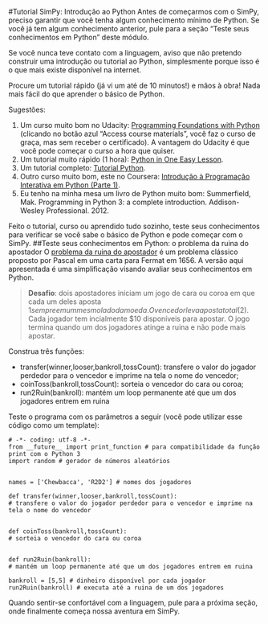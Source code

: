 #Tutorial SimPy: Introdução ao Python
Antes de começarmos com o SimPy, preciso garantir que você tenha algum conhecimento mínimo de Python. Se você já tem algum conhecimento anterior, pule para a seção “Teste seus conhecimentos em Python” deste módulo.

<!---
acho que ficaria melhor inverter a ordem, como comentei anteriormente...
--->

Se você nunca teve contato com a linguagem, aviso que não pretendo construir uma introdução ou tutorial ao Python, simplesmente porque isso é o que mais existe disponível na internet. 

Procure um tutorial rápido (já vi um até de 10 minutos!) e mãos à obra! Nada mais fácil do que aprender o básico de Python.

Sugestões:
1.	Um curso muito bom no Udacity: [Programming Foundations with Python](https://www.udacity.com/course/programming-foundations-with-python--ud036) (clicando no botão azul “Access course materials”, você faz o curso de graça, mas sem receber o certificado). A vantagem do Udacity é que você pode começar o curso a hora que quiser.
2.	Um tutorial muito rápido (1 hora): [Python in One Easy Lesson](http://cs.stanford.edu/people/nick/python-in-one-easy-lesson/).
3.	Um tutorial completo: [Tutorial Python](http://wiki.python.org.br/Tutorial_Python).
4.	Outro curso muito bom, este no Coursera: [Introdução à Programação Interativa em Python (Parte 1)](https://pt.coursera.org/course/interactivepython1).
5.	Eu tenho na minha mesa um livro de Python muito bom: Summerfield, Mak. Programming in Python 3: a complete introduction. Addison-Wesley Professional. 2012.

<!---
eu gostei do CodeAcademy em 36 h...
e comprei um livro para a Renata - Python for Kids, legalzinho...
--->

Feito o tutorial, curso ou aprendido tudo sozinho, teste seus conhecimentos para verificar se você sabe o básico de Python e pode começar com o SimPy.
##Teste seus conhecimentos em Python: o problema da ruina do apostador
O [problema da ruina do apostador](http://en.wikipedia.org/wiki/Gambler%27s_ruin) é um problema clássico proposto por Pascal em uma carta para Fermat em 1656. A versão aqui apresentada é uma simplificação visando avaliar seus conhecimentos em Python.
> **Desafio**: dois apostadores iniciam um jogo de cara ou coroa em que cada um deles aposta $1 sempre em um mesmo lado da moeda. O vencedor leva aposta total ($2). Cada jogador tem incialmente $10 disponíveis para apostar. O jogo termina quando um dos jogadores atinge a ruina e não pode mais apostar.

Construa três funções:
* transfer(winner,looser,bankroll,tossCount): transfere o valor do jogador perdedor para o vencedor e imprime na tela o nome do vencedor;
* coinToss(bankroll,tossCount): sorteia o vencedor do cara ou coroa;
* run2Ruin(bankroll): mantém um loop permanente até que um dos jogadores entrem em ruina

Teste o programa com os parâmetros a seguir (você pode utilizar esse código como um template):
```
# -*- coding: utf-8 -*-
from __future__ import print_function # para compatibilidade da função print com o Python 3
import random # gerador de números aleatórios


names = ['Chewbacca', 'R2D2'] # nomes dos jogadores

def transfer(winner,looser,bankroll,tossCount):
# transfere o valor do jogador perdedor para o vencedor e imprime na tela o nome do vencedor

   
def coinToss(bankroll,tossCount):
# sorteia o vencedor do cara ou coroa

 
def run2Ruin(bankroll):
# mantém um loop permanente até que um dos jogadores entrem em ruina

bankroll = [5,5] # dinheiro disponível por cada jogador
run2Ruin(bankroll) # executa até a ruina de um dos jogadores
```

<!---
colocar algumas perguntas sobre o código, entrada e sáida para testar os conhecimentos do leitor (tipo quiz,depois de rodar o código)
--->

Quando sentir-se confortável com a linguagem, pule para a próxima seção, onde finalmente começa nossa aventura em SimPy.


